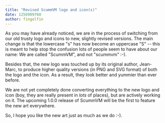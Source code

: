 ```yaml
---
title: "Revised ScummVM logo and icon(s)"
date: 1256909760
author: fingolfin
---
```


As you may have already noticed, we are in the process of switching from our old trusty logo and icons to new, slightly revised versions. The main change is that the lowercase "s" has now become an uppercase "S" -- this is meant to help stop the confusion lots of people seem to have about our name: We are called "ScummVM", and not "scummvm" :-).

Besides that, the new logo was touched up by its original author, Jean-Marc, to produce higher quality versions (in PNG and SVG format) of both the logo and the icon. As a result, they look better and yummier than ever before.

We are not yet completely done converting everything to the new logo and icon (boy, they are really present in *lots* of places), but are actively working on it. The upcoming 1.0.0 release of ScummVM will be the first to feature the new art everywhere.

So, I hope you like the new art just as much as we do :-).
